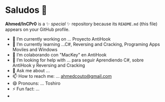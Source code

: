 # Saludos 👋

**Ahmed/InCPr0** is a ✨ _special_ ✨ repository because its `README.md` (this file) appears on your GitHub profile.

- 🔭 I’m currently working on ... Proyecto AntiHook
- 🌱 I’m currently learning ...C#, Reversing and Cracking, Programing Apps Moviles and Windows
- 👯 I’m colaborando con "MacKey" en AntiHook 
- 🤔 I’m looking for help with ... para seguir Aprendiendo C#, sobre AntiHook y Reversing and Cracking
- 💬 Ask me about ...
- 📫 How to reach me: ... ahmedcouto@gmail.com
- 😄 Pronouns: ... Toshiro
- ⚡ Fun fact: ... 
-  
